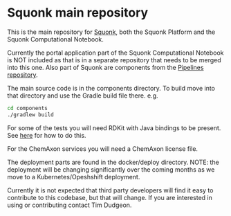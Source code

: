 # Squonk main repository

This is the main repository for [Squonk](http://squonk.it), both the Squonk Platform and the 
Squonk Computational Notebook.

Currently the portal application part of the Squonk Computational Notebook is NOT included as that
is in a separate repository that needs to be merged into this one. Also part of Squonk are components
from the [Pipelines repository](/InformaticsMatters/pipelines).

The main source code is in the components directory. To build move into that directory and use the 
Gradle build file there. e.g.

```sh
cd components
./gradlew build
```

For some of the tests you will need RDKit with Java bindings to be present. See 
[here](http://rdkit.org/docs/Install.html#building-from-source) for how to do this.

For the ChemAxon services you will need a ChemAxon license file.

The deployment parts are found in the docker/deploy directory. NOTE: the deployment will be changing
significantly over the coming months as we move to a Kubernetes/Opeshshift deployment.

Currently it is not expected that third party developers will find it easy to contribute to this codebase,
but that will change. If you are interested in using or contributing contact 
Tim Dudgeon<tdudgeon _at_ informaticsmatters _dot_ com>.
